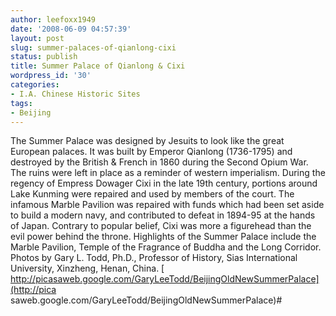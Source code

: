 ```yaml
---
author: leefoxx1949
date: '2008-06-09 04:57:39'
layout: post
slug: summer-palaces-of-qianlong-cixi
status: publish
title: Summer Palace of Qianlong & Cixi
wordpress_id: '30'
categories:
- I.A. Chinese Historic Sites
tags:
- Beijing
---
```


The Summer Palace was designed by Jesuits to look like the great European
palaces. It was built by Emperor Qianlong (1736-1795) and destroyed by the
British & French in 1860 during the Second Opium War. The ruins were left in
place as a reminder of western imperialism. During the regency of Empress
Dowager Cixi in the late 19th century, portions around Lake Kunming were
repaired and used by members of the court. The infamous Marble Pavilion was
repaired with funds which had been set aside to build a modern navy, and
contributed to defeat in 1894-95 at the hands of Japan. Contrary to popular
belief, Cixi was more a figurehead than the evil power behind the throne.
Highlights of the Summer Palace include the Marble Pavilion, Temple of the
Fragrance of Buddha and the Long Corridor. Photos by Gary L. Todd, Ph.D.,
Professor of History, Sias International University, Xinzheng, Henan, China. [
http://picasaweb.google.com/GaryLeeTodd/BeijingOldNewSummerPalace](http://pica
saweb.google.com/GaryLeeTodd/BeijingOldNewSummerPalace)#

